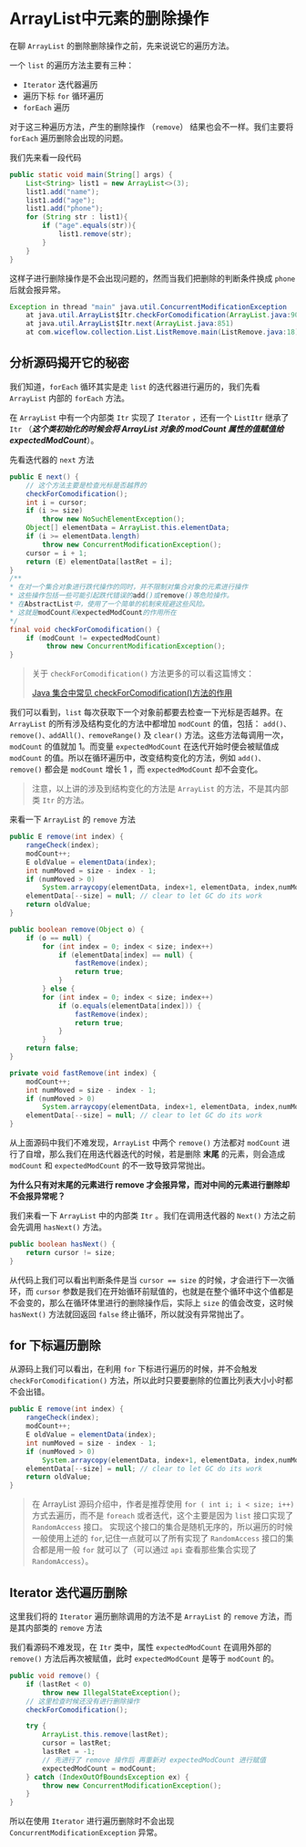 # ArrayList中元素的删除操作  

在聊 `ArrayList` 的删除删除操作之前，先来说说它的遍历方法。  

一个 `list` 的遍历方法主要有三种：  

- `Iterator` 迭代器遍历  
- 遍历下标 `for` 循环遍历  
- `forEach` 遍历  

对于这三种遍历方法，产生的删除操作 （`remove`） 结果也会不一样。我们主要将 `forEach` 遍历删除会出现的问题。  

我们先来看一段代码  

```java
public static void main(String[] args) {
    List<String> list1 = new ArrayList<>(3);
    list1.add("name");
    list1.add("age");
    list1.add("phone");
    for (String str : list1){
        if ("age".equals(str)){
            list1.remove(str);
        }
    }
}
```

这样子进行删除操作是不会出现问题的，然而当我们把删除的判断条件换成 `phone` 后就会报异常。  

```java
Exception in thread "main" java.util.ConcurrentModificationException
	at java.util.ArrayList$Itr.checkForComodification(ArrayList.java:901)
	at java.util.ArrayList$Itr.next(ArrayList.java:851)
	at com.wiceflow.collection.List.ListRemove.main(ListRemove.java:18)
```

## 分析源码揭开它的秘密  

我们知道，`forEach` 循环其实是走 `list` 的迭代器进行遍历的，我们先看 `ArrayList` 内部的 `forEach` 方法。  

在 `ArrayList` 中有一个内部类 `Itr` 实现了 `Iterator` ，还有一个 `ListItr` 继承了 `Itr` （***这个类初始化的时候会将 ArrayList 对象的 modCount 属性的值赋值给 expectedModCount***）。  

 先看迭代器的 `next` 方法  

```java
public E next() {
    // 这个方法主要是检查光标是否越界的
    checkForComodification();
    int i = cursor;
    if (i >= size)
        throw new NoSuchElementException();
    Object[] elementData = ArrayList.this.elementData;
    if (i >= elementData.length)
        throw new ConcurrentModificationException();
    cursor = i + 1;
    return (E) elementData[lastRet = i];
}  
/**
* 在对一个集合对象进行跌代操作的同时，并不限制对集合对象的元素进行操作
* 这些操作包括一些可能引起跌代错误的add()或remove()等危险操作。
* 在AbstractList中，使用了一个简单的机制来规避这些风险。 
* 这就是modCount和expectedModCount的作用所在
*/
final void checkForComodification() {
    if (modCount != expectedModCount)
         throw new ConcurrentModificationException();
}
```

> 关于 `checkForComodification()` 方法更多的可以看这篇博文：
>
> [Java 集合中常见 checkForComodification()方法的作用](https://blog.csdn.net/weixin_40254498/article/details/81386920)  



我们可以看到，`list` 每次获取下一个对象前都要去检查一下光标是否越界。在 `ArrayList` 的所有涉及结构变化的方法中都增加 `modCount` 的值，包括： `add()、remove()、addAll()、removeRange()` 及 `clear()` 方法。这些方法每调用一次，`modCount` 的值就加 1。而变量 `expectedModCount` 在迭代开始时便会被赋值成 `modCount` 的值。所以在循环遍历中，改变结构变化的方法，例如 `add()、remove()` 都会是 `modCount` 增长 1 ，而 `expectedModCount` 却不会变化。  

> 注意，以上讲的涉及到结构变化的方法是 `ArrayList` 的方法，不是其内部类 `Itr` 的方法。  

来看一下 `ArrayList` 的 `remove` 方法  

```java  
public E remove(int index) {
    rangeCheck(index);
    modCount++;
    E oldValue = elementData(index);
    int numMoved = size - index - 1;
    if (numMoved > 0)
        System.arraycopy(elementData, index+1, elementData, index,numMoved);
    elementData[--size] = null; // clear to let GC do its work
    return oldValue;
}  

public boolean remove(Object o) {
    if (o == null) {
        for (int index = 0; index < size; index++)
            if (elementData[index] == null) {
                fastRemove(index);
                return true;
            }
        } else {
        for (int index = 0; index < size; index++)
            if (o.equals(elementData[index])) {
                fastRemove(index);
                return true;
            }
        }
    return false;
}

private void fastRemove(int index) {
    modCount++;
    int numMoved = size - index - 1;
    if (numMoved > 0)
        System.arraycopy(elementData, index+1, elementData, index,numMoved);
    elementData[--size] = null; // clear to let GC do its work
}
```

从上面源码中我们不难发现，`ArrayList` 中两个 `remove()` 方法都对 `modCount` 进行了自增，那么我们在用迭代器迭代的时候，若是删除 **末尾** 的元素，则会造成 `modCount` 和 `expectedModCount` 的不一致导致异常抛出。  

**为什么只有对末尾的元素进行 remove 才会报异常，而对中间的元素进行删除却不会报异常呢？**

我们来看一下 `ArrayList` 中的内部类 `Itr` 。我们在调用迭代器的 `Next()` 方法之前会先调用 `hasNext()` 方法。  

```java
public boolean hasNext() {
    return cursor != size;
}
```

从代码上我们可以看出判断条件是当 `cursor == size` 的时候，才会进行下一次循环，而 `cursor` 参数是我们在开始循环前赋值的，也就是在整个循环中这个值都是不会变的，那么在循环体里进行的删除操作后，实际上 `size` 的值会改变，这时候 `hasNext()` 方法就回返回 `false` 终止循环，所以就没有异常抛出了。  

## for 下标遍历删除  

从源码上我们可以看出，在利用 `for` 下标进行遍历的时候，并不会触发 `checkForComodification()` 方法，所以此时只要要删除的位置比列表大小小时都不会出错。  

```java 
public E remove(int index) {
    rangeCheck(index);
    modCount++;
    E oldValue = elementData(index);
    int numMoved = size - index - 1;
    if (numMoved > 0)
        System.arraycopy(elementData, index+1, elementData, index,numMoved);
    elementData[--size] = null; // clear to let GC do its work
    return oldValue;
} 
```

> 在 ArrayList 源码介绍中，作者是推荐使用 `for ( int i; i < size; i++)` 方式去遍历，而不是 `foreach` 或者迭代，这个主要是因为 `list` 接口实现了 `RandomAccess` 接口。 实现这个接口的集合是随机无序的，所以遍历的时候一般使用上述的 `for`,记住一点就可以了所有实现了 `RandomAccess` 接口的集合都是用一般 `for` 就可以了（可以通过 `api` 查看那些集合实现了 `RandomAccess`）。  



## Iterator 迭代遍历删除  

这里我们将的 `Iterator` 遍历删除调用的方法不是 `ArrayList` 的 `remove` 方法，而是其内部类的 `remove` 方法  

我们看源码不难发现，在 `Itr` 类中，属性 `expectedModCount` 在调用外部的 `remove()` 方法后再次被赋值，此时 `expectedModCount` 是等于 `modCount` 的。

```java
public void remove() {
    if (lastRet < 0)
        throw new IllegalStateException();
    // 这里检查时候还没有进行删除操作
    checkForComodification();

    try {
        ArrayList.this.remove(lastRet);
        cursor = lastRet;
        lastRet = -1;
        // 先进行了 remove 操作后 再重新对 expectedModCount 进行赋值
        expectedModCount = modCount;
    } catch (IndexOutOfBoundsException ex) {
        throw new ConcurrentModificationException();
    }
}
```

所以在使用 `Iterator` 进行遍历删除时不会出现 `ConcurrentModificationException` 异常。  



